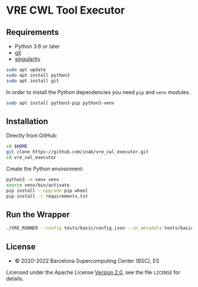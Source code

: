 # VRE CWL Tool Executor

## Requirements

- Python 3.6 or later
- [git](https://git-scm.com/downloads)
- [singularity](https://sylabs.io/singularity/)

```bash
sudo apt update
sudo apt install python3
sudo apt install git
```
 
In order to install the Python dependencies you need `pip` and `venv` modules.

```bash
sudo apt install python3-pip python3-venv
```

## Installation

Directly from GitHub:
```bash
cd $HOME
git clone https://github.com/inab/vre_cwl_executor.git
cd vre_cwl_executor
```

Create the Python environment:

```bash
python3 -m venv venv
source venv/bin/activate
pip install --upgrade pip wheel
pip install -r requirements.txt
```

## Run the Wrapper

```bash
./VRE_RUNNER --config tests/basic/config.json --in_metadata tests/basic/in_metadata.json --out_metadata out_metadata.json --log_file VRE_RUNNER.log
```

## License
* © 2020-2022 Barcelona Supercomputing Center (BSC), ES

Licensed under the Apache License [Version 2.0](https://www.apache.org/licenses/LICENSE-2.0), see the file `LICENSE` for details.
